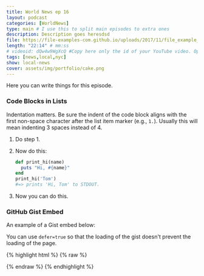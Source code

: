 ```yaml
---
title: World News ep 16
layout: podcast
categories: [WorldNews]
type: main # I use this to split main episodes to extra ones
description: Description goes heresdsd
file: https://file-examples-com.github.io/uploads/2017/11/file_example_MP3_700KB.mp3 #Link to your .mp3 file
length: "22:14" # mm:ss
# videoid: dQw4w9WgXcQ #Copy here only the id of your YouTube video. Optional
tags: [news,local,nyc]
show: local-news
cover: assets/img/portfolio/cake.png
---
```


Here you can write things for this episode.

### Code Blocks in Lists

Indentation matters. Be sure the indent of the code block aligns with the first non-space character after the list item marker (e.g., `1.`). Usually this will mean indenting 3 spaces instead of 4.

1. Do step 1.
2. Now do this:

   ```ruby
   def print_hi(name)
     puts "Hi, #{name}"
   end
   print_hi('Tom')
   #=> prints 'Hi, Tom' to STDOUT.
   ```
        
3. Now you can do this.

### GitHub Gist Embed

An example of a Gist embed below:

<script defer=true src="https://gist.github.com/sylhare/dad7ed1ef3d13614c77c4ebadf8a11c3.js"></script>

You can use `defer=true` so that the loading of the gist doesn't prevent the loading of the page.

{% highlight html %}
{% raw %}
   <script defer=true 
           src="https://gist.github.com/sylhare/dad7ed1ef3d13614c77c4ebadf8a11c3.js">
   </script>
{% endraw %}
{% endhighlight %}


[^1]: 
    {% include citation.html key="highlight" %}